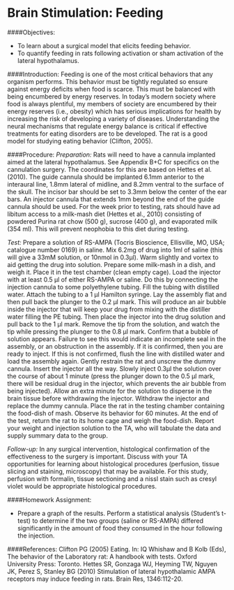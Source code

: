 # Brain Stimulation: Feeding

####Objectives:
*	To learn about a surgical model that elicits feeding behavior.
*	To quantify feeding in rats following activation or sham activation of the lateral hypothalamus.

####Introduction:
Feeding is one of the most critical behaviors that any organism performs.  This behavior must be tightly regulated so ensure against energy deficits when food is scarce.  This must be balanced with being encumbered by energy reserves.  In today’s modern society where food is always plentiful, my members of society are encumbered by their energy reserves (i.e., obesity) which has serious implications for health by increasing the risk of developing a variety of diseases.  Understanding the neural mechanisms that regulate energy balance is critical if effective treatments for eating disorders are to be developed.  The rat is a good model for studying eating behavior (Clifton, 2005).

####Procedure:
*Preparation:*
Rats will need to have a cannula implanted aimed at the lateral hypothalamus.  See Appendix B+C for specifics on the cannulation surgery.  The coordinates for this are based on Hettes et al. (2010).  The guide cannula should be implanted 6.1mm anterior to the interaural line, 1.8mm lateral of midline, and 8.2mm ventral to the surface of the skull. The incisor bar should be set to 3.3mm below the center of the ear bars.  An injector cannula that extends 1mm beyond the end of the guide cannula should be used.
For the week prior to testing, rats should have ad libitum access to a milk-mash diet (Hettes et al., 2010) consisting of powdered Purina rat chow (500 g), sucrose (400 g), and evaporated milk (354 ml).  This will prevent neophobia to this diet during testing.

*Test:*
Prepare a solution of RS-AMPA (Tocris Bioscience, Ellisville, MO, USA; catalogue number 0169) in saline.  Mix 6.2mg of drug into 1ml of saline (this will give a 33mM solution, or 10nmol in 0.3µl).  Warm slightly and vortex to aid getting the drug into solution.
Prepare some milk-mash in a dish, and weigh it.  Place it in the test chamber (clean empty cage).
Load the injector with at least 0.5 µl of either RS-AMPA or saline.  Do this by connecting the injection cannula to some polyethylene tubing.  Fill the tubing with distilled water.  Attach the tubing to a 1 µl Hamilton syringe.  Lay the assembly flat and then pull back the plunger to the 0.2 µl mark.  This will produce an air bubble inside the injector that will keep your drug from mixing with the distiller water filling the PE tubing.  Then place the injector into the drug solution and pull back to the 1 µl mark.  Remove the tip from the solution, and watch the tip while pressing the plunger to the 0.8 µl mark.  Confirm that a bubble of solution appears.  Failure to see this would indicate an incomplete seal in the assembly, or an obstruction in the assembly.  If it is confirmed, then you are ready to inject.  If this is not confirmed, flush the line with distilled water and load the assembly again.
Gently restrain the rat and unscrew the dummy cannula.  Insert the injector all the way.  Slowly inject 0.3µl the solution over the course of about 1 minute (press the plunger down to the 0.5 µl mark, there will be residual drug in the injector, which prevents the air bubble from being injected).  Allow an extra minute for the solution to disperse in the brain tissue before withdrawing the injector.  Withdraw the injector and replace the dummy cannula.  Place the rat in the testing chamber containing the food-dish of mash.  Observe its behavior for 60 minutes. At the end of the test, return the rat to its home cage and weigh the food-dish.  Report your weight and injection solution to the TA, who will tabulate the data and supply summary data to the group.

*Follow-up:*
In any surgical intervention, histological confirmation of the effectiveness to the surgery is important.  Discuss with your TA opportunities for learning about histological procedures (perfusion, tissue slicing and staining, microscopy) that may be available.  For this study, perfusion with formalin, tissue sectioning and a nissl stain such as cresyl violet would be appropriate histological procedures.

####Homework Assignment:
* Prepare a graph of the results.  Perform a statistical analysis (Student’s t-test) to determine if the two groups (saline or RS-AMPA) differed significantly in the amount of food they consumed in the hour following the injection.

####References:
Clifton PG (2005) Eating. In: IQ Whishaw and B Kolb (Eds), The behavior of the Laboratory rat: A handbook with tests. Oxford University Press: Toronto.
Hettes SR, Gonzaga WJ, Heyming TW, Nguyen JK, Perez S, Stanley BG (2010) Stimulation of lateral hypothalamic AMPA receptors may induce feeding in rats. Brain Res, 1346:112-20.

